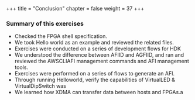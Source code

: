 +++
title = "Conclusion"
chapter = false
weight = 37
+++

### Summary of this exercises
- Checked the FPGA shell specification.
- We took Hello world as an example and reviewed the related files.
- Exercises were conducted on a series of development flows for HDK
- We understood the difference between AFIID and AGFIID, and ran and reviewed the AWSCLIAFI management commands and AFI management tools.
- Exercises were performed on a series of flows to generate an AFI.
- Through running Helloworld, verify the capabilities of VirtualLED & VirtualDipSwitch
was
- We learned how XDMA can transfer data between hosts and FPGAs.a